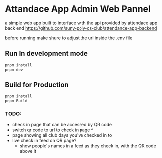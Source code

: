 # Attandace App Admin Web Pannel
a simple web app built to interface with the api provided by attendace app back end https://github.com/suny-poly-cs-club/attendance-app-backend

before running make shure to adjust the url inside the .env file

## Run In development mode
```sh
pnpm install
pnpm dev
```

## Build for Production
```sh
pnpm install
pnpm Build
```
### TODO:
- check in page that can be accessed by QR code
- switch qr code to url to check in page ^
- page showing all club days you've checked in to
- live check in feed on QR page?
  - show people's names in a feed as they check in, with the QR code above it
